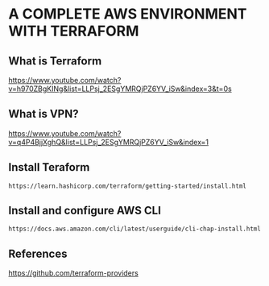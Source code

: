 # A COMPLETE AWS ENVIRONMENT WITH TERRAFORM

## What is Terraform

https://www.youtube.com/watch?v=h970ZBgKINg&list=LLPsj_2ESgYMRQjPZ6YV_iSw&index=3&t=0s

## What is VPN?

https://www.youtube.com/watch?v=q4P4BjjXghQ&list=LLPsj_2ESgYMRQjPZ6YV_iSw&index=1

## Install Teraform

```
https://learn.hashicorp.com/terraform/getting-started/install.html
```

## Install and configure AWS CLI

```
https://docs.aws.amazon.com/cli/latest/userguide/cli-chap-install.html
```

## References

https://github.com/terraform-providers
